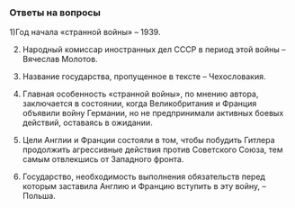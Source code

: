 ### Ответы на вопросы
1)Год начала «странной войны» – 1939.

2) Народный комиссар иностранных дел СССР в период этой войны – Вячеслав Молотов.

3) Название государства, пропущенное в тексте – Чехословакия.

4) Главная особенность «странной войны», по мнению автора, заключается в состоянии, когда Великобритания и Франция объявили войну Германии, но не предпринимали активных боевых действий, оставаясь в ожидании.

5) Цели Англии и Франции состояли в том, чтобы побудить Гитлера продолжить агрессивные действия против Советского Союза, тем самым отвлекшись от Западного фронта.

6) Государство, необходимость выполнения обязательств перед которым заставила Англию и Францию вступить в эту войну, – Польша.

